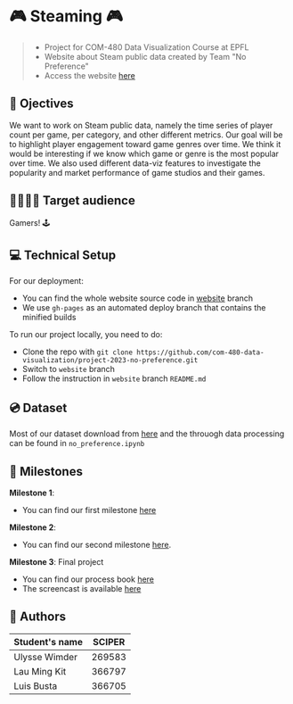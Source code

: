 
# 🎮 Steaming 🎮
> - Project for COM-480 Data Visualization Course at EPFL
> - Website about Steam public data created by Team "No Preference"
> - Access the website [here](https://com-480-data-visualization.github.io/project-2023-no-preference/)

## 🤔 Ojectives

We want to work on Steam public data, namely the time series of player count per game, per category, and other different metrics. Our goal will be to highlight player engagement toward game genres over time. We think it would be interesting if we know which game or genre is the most popular over time. We also used different data-viz features to investigate the popularity and market performance of game studios and their games.

## 👨‍👩‍👧‍👦 Target audience

Gamers! 🕹️


## 💻 Technical Setup

For our deployment:

- You can find the whole website source code in [website](https://github.com/com-480-data-visualization/project-2023-no-preference/tree/website) branch
- We use `gh-pages` as an automated deploy branch that contains the minified builds

To run our project locally, you need to do:

- Clone the repo with `git clone https://github.com/com-480-data-visualization/project-2023-no-preference.git`
- Switch to `website` branch
- Follow the instruction in `website` branch `README.md`

## 💿 Dataset

Most of our dataset download from [here](https://data.mendeley.com/datasets/ycy3sy3vj2/1) and the throuogh data processing can be found in `no_preference.ipynb`


## 📍 Milestones
**Milestone 1**:
- You can find our first milestone [here](milestone1.pdf)


**Milestone 2**:
- You can find our second milestone [here](milestone2.pdf).



**Milestone 3**: Final project  
- You can find our process book [here](process_book.pdf)
- The screencast is available [here](https://www.youtube.com/watch?v=ruqKOShHQIE)



## 🤝 Authors

| Student's name | SCIPER |
| -------------- | ------ |
| Ulysse Wimder | 269583 |
| Lau Ming Kit | 366797 |
| Luis Busta | 366705 |

